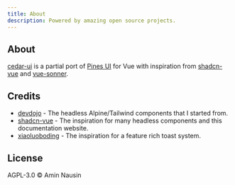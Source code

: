 ```yaml
---
title: About
description: Powered by amazing open source projects.
---
```


## About

[cedar-ui](https://github.com/aminnausin/cedar-ui) is a partial port of [Pines UI](https://devdojo.com/pines/) for Vue with inspiration from [shadcn-vue](https://shadcn-vue.com) and [vue-sonner](https://github.com/xiaoluoboding/vue-sonner).

## Credits

- [devdojo](https://devdojo.com/pines/) - The headless Alpine/Tailwind components that I started from.
- [shadcn-vue](https://shadcn-vue.com) - The inspiration for many headless components and this documentation website.
- [xiaoluoboding](https://github.com/xiaoluoboding/vue-sonner) - The inspiration for a feature rich toast system.

## License

 AGPL-3.0 © Amin Nausin
